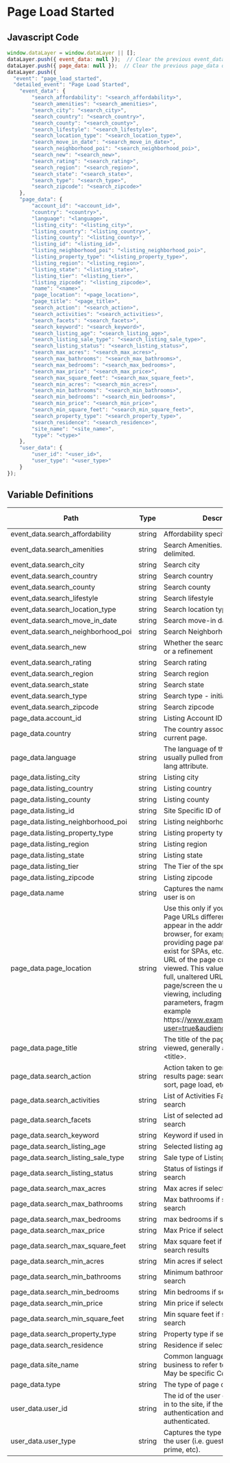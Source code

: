 # Page Load Started

### 

## Javascript Code
```js
window.dataLayer = window.dataLayer || [];
dataLayer.push({ event_data: null });  // Clear the previous event_data object.
dataLayer.push({ page_data: null });  // Clear the previous page_data object.
dataLayer.push({
  "event": "page_load_started",
  "detailed_event": "Page Load Started",
    "event_data": {
        "search_affordability": "<search_affordability>",
        "search_amenities": "<search_amenities>",
        "search_city": "<search_city>",
        "search_country": "<search_country>",
        "search_county": "<search_county>",
        "search_lifestyle": "<search_lifestyle>",
        "search_location_type": "<search_location_type>",
        "search_move_in_date": "<search_move_in_date>",
        "search_neighborhood_poi": "<search_neighborhood_poi>",
        "search_new": "<search_new>",
        "search_rating": "<search_rating>",
        "search_region": "<search_region>",
        "search_state": "<search_state>",
        "search_type": "<search_type>",
        "search_zipcode": "<search_zipcode>"
    },
    "page_data": {
        "account_id": "<account_id>",
        "country": "<country>",
        "language": "<language>",
        "listing_city": "<listing_city>",
        "listing_country": "<listing_country>",
        "listing_county": "<listing_county>",
        "listing_id": "<listing_id>",
        "listing_neighborhood_poi": "<listing_neighborhood_poi>",
        "listing_property_type": "<listing_property_type>",
        "listing_region": "<listing_region>",
        "listing_state": "<listing_state>",
        "listing_tier": "<listing_tier>",
        "listing_zipcode": "<listing_zipcode>",
        "name": "<name>",
        "page_location": "<page_location>",
        "page_title": "<page_title>",
        "search_action": "<search_action>",
        "search_activities": "<search_activities>",
        "search_facets": "<search_facets>",
        "search_keyword": "<search_keyword>",
        "search_listing_age": "<search_listing_age>",
        "search_listing_sale_type": "<search_listing_sale_type>",
        "search_listing_status": "<search_listing_status>",
        "search_max_acres": "<search_max_acres>",
        "search_max_bathrooms": "<search_max_bathrooms>",
        "search_max_bedrooms": "<search_max_bedrooms>",
        "search_max_price": "<search_max_price>",
        "search_max_square_feet": "<search_max_square_feet>",
        "search_min_acres": "<search_min_acres>",
        "search_min_bathrooms": "<search_min_bathrooms>",
        "search_min_bedrooms": "<search_min_bedrooms>",
        "search_min_price": "<search_min_price>",
        "search_min_square_feet": "<search_min_square_feet>",
        "search_property_type": "<search_property_type>",
        "search_residence": "<search_residence>",
        "site_name": "<site_name>",
        "type": "<type>"
    },
    "user_data": {
        "user_id": "<user_id>",
        "user_type": "<user_type>"
    }
});
```

## Variable Definitions

|Path|Type|Description|Example|Pattern|Min Length|Max Length|Minimum|Maximum|Multiple Of|
| --- | --- | --- | --- | --- | --- | --- | --- | --- | --- |
|event_data.search_affordability|string|Affordability specified in search||||||||
|event_data.search_amenities|string|Search Amenities. Comma-delimited.|Air Conditioning,Parking|||||||
|event_data.search_city|string|Search city|Vancouver|||||||
|event_data.search_country|string|Search country|Canada|||||||
|event_data.search_county|string|Search county|Arapahoe|||||||
|event_data.search_lifestyle|string|Search lifestyle|Short Term|||||||
|event_data.search_location_type|string|Search location type|Apartments|||||||
|event_data.search_move_in_date|string|Search move-in date|Sept 26|||||||
|event_data.search_neighborhood_poi|string|Search Neighborhood Poi|Restaurants|||||||
|event_data.search_new|string|Whether the search is a new search or a refinement|true|||||||
|event_data.search_rating|string|Search rating|5|||||||
|event_data.search_region|string|Search region||||||||
|event_data.search_state|string|Search state|Minnesota|||||||
|event_data.search_type|string|Search type - initial vs refinement|Initial|||||||
|event_data.search_zipcode|string|Search zipcode|80704|||||||
|page_data.account_id|string|Listing Account ID||||||||
|page_data.country|string|The country associated with the current page.|US, CA, FR, UK|||||||
|page_data.language|string|The language of the current page, usually pulled from the &lt;html&gt; tag lang attribute.|en-us, en-gb, ch-cn, fr-ca, fr-fr|||||||
|page_data.listing_city|string|Listing city|Vancouver|||||||
|page_data.listing_country|string|Listing country|Canada|||||||
|page_data.listing_county|string|Listing county|Arapahoe|||||||
|page_data.listing_id|string|Site Specific ID of Property Listing||||||||
|page_data.listing_neighborhood_poi|string|Listing neighborhood POI|Restaurants|||||||
|page_data.listing_property_type|string|Listing property type|Apartments|||||||
|page_data.listing_region|string|Listing region||||||||
|page_data.listing_state|string|Listing state|Minnesota|||||||
|page_data.listing_tier|string|The Tier of the specific listing.||||||||
|page_data.listing_zipcode|string|Listing zipcode|80603|||||||
|page_data.name|string|Captures the name of the page the user is on|product - XYZ123, Mens - Tops - Sweaters, Order Confirmation|||||||
|page_data.page_location|string|Use this only if you need to report Page URLs different from those that appear in the address bar of the browser, for example redacting PII, providing page paths when none exist for SPAs, etc. Captures the URL of the page currently being viewed. This value will include the full, unaltered URL of the page\/screen the user is currently viewing, including query parameters, fragments, etc., for example https:\/\/www.example.com\/home?user=true&audience=test\#aboutus.|https:\/\/www.example.com\/home?user=true&audience=test\#aboutus|||||||
|page_data.page_title|string|The title of the page currently being viewed, generally available in &lt;title&gt;.||||||||
|page_data.search_action|string|Action taken to generate search results page: search, refine\/filter, sort, page load, etc||||||||
|page_data.search_activities|string|List of Activities Facets is applied to search||||||||
|page_data.search_facets|string|List of selected additional facets of search||||||||
|page_data.search_keyword|string|Keyword if used in search||||||||
|page_data.search_listing_age|string|Selected listing age in search||||||||
|page_data.search_listing_sale_type|string|Sale type of Listing in Search||||||||
|page_data.search_listing_status|string|Status of listings if selected in search||||||||
|page_data.search_max_acres|string|Max acres if selected in search||||||||
|page_data.search_max_bathrooms|string|Max bathrooms if selected in search||||||||
|page_data.search_max_bedrooms|string|max bedrooms if selected in search||||||||
|page_data.search_max_price|string|Max Price if selected in search||||||||
|page_data.search_max_square_feet|string|Max square feet if selected in search results||||||||
|page_data.search_min_acres|string|Min acres if selected in search||||||||
|page_data.search_min_bathrooms|string|Minimum bathrooms if selected in search||||||||
|page_data.search_min_bedrooms|string|Min bedrooms if selected in search||||||||
|page_data.search_min_price|string|Min price if selected in search||||||||
|page_data.search_min_square_feet|string|Min square feet if selected in search||||||||
|page_data.search_property_type|string|Property type if selected in search||||||||
|page_data.search_residence|string|Residence if selected in search||||||||
|page_data.site_name|string|Common language used within the business to refer to the website. May be specific County Sites.|Prospecting-EU, Prospecting-US, Member Portal, Shop-CA, Shop-US, Shop-EU|||||||
|page_data.type|string|The type of page currently viewed.|home, pdp, article|||||||
|user_data.user_id|string|The id of the user currently logged in to the site, if the site offers authentication and the user is authenticated.|123456, abc123|||||||
|user_data.user_type|string|Captures the type associated with the user \(i.e. guest, registered, prime, etc\).|employee, guest, agent, customer|||||||




